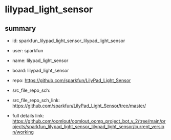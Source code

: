 # lilypad_light_sensor
 
## summary 
* id: sparkfun_lilypad_light_sensor_lilypad_light_sensor
* user: sparkfun
* name: lilypad_light_sensor
* board: lilypad_light_sensor
* repo: https://github.com/sparkfun/LilyPad_Light_Sensor



* src_file_repo_sch: 
* src_file_repo_sch_link: https://github.com/sparkfun/LilyPad_Light_Sensor/tree/master/
* full details link: https://github.com/oomlout/oomlout_oomp_project_bot_v_2/tree/main/projects/sparkfun_lilypad_light_sensor_lilypad_light_sensor/current_version/working  







